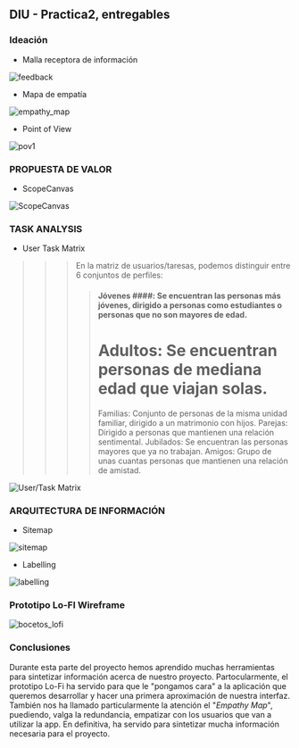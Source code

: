 
## DIU - Practica2, entregables

### Ideación 
* Malla receptora de información 

![feedback](https://user-images.githubusercontent.com/75760642/115119165-4a4f5500-9fa7-11eb-8e1e-b3101297dd67.PNG)
* Mapa de empatía

![empathy_map](https://user-images.githubusercontent.com/75760642/115119291-eaa57980-9fa7-11eb-8ddf-97859b26d308.PNG)
* Point of View 

![pov1](https://user-images.githubusercontent.com/75760642/115119303-f729d200-9fa7-11eb-9eb7-647225149615.jpg)

### PROPUESTA DE VALOR
* ScopeCanvas

![ScopeCanvas](https://user-images.githubusercontent.com/75760642/115152910-851ebf00-a073-11eb-80a6-32b22511ba6c.PNG)


### TASK ANALYSIS

* User Task Matrix 

>>> En la matriz de usuarios/taresas, podemos distinguir entre 6 conjuntos de perfiles:
>>>> #### Jóvenes ####: Se encuentran las personas más jóvenes, dirigido a personas como estudiantes o personas que no son mayores de edad.
>>>> # Adultos: Se encuentran personas de mediana edad que viajan solas.
>>>> Familias: Conjunto de personas de la misma unidad familiar, dirigido a un matrimonio con hijos.
>>>> Parejas: Dirigido a personas que mantienen una relación sentimental.
>>>> Jubilados: Se encuentran las personas mayores que ya no trabajan.
>>>> Amigos: Grupo de unas cuantas personas que mantienen una relación de amistad.


![User/Task Matrix](https://user-images.githubusercontent.com/62752334/115234754-b05be980-a119-11eb-88ec-e9bc64fdea6b.png)




### ARQUITECTURA DE INFORMACIÓN

* Sitemap 

![sitemap](https://user-images.githubusercontent.com/62752334/115152877-57d21100-a073-11eb-9a23-21b8c163837c.png)

* Labelling 

![labelling](https://user-images.githubusercontent.com/62752334/115155090-9a4d1b00-a07e-11eb-8044-4232dfbb6b67.png)



### Prototipo Lo-FI Wireframe 

![bocetos_lofi](https://user-images.githubusercontent.com/75760642/115152915-8ea82700-a073-11eb-92ea-16f400878fab.png)


### Conclusiones  

Durante esta parte del proyecto hemos aprendido muchas herramientas para sintetizar información acerca de nuestro proyecto. Partocularmente, el prototipo Lo-Fi ha servido para que le "pongamos cara" a la aplicación que queremos desarrollar y hacer una primera aproximación de nuestra interfaz. También nos ha llamado particularmente la atención el "*Empathy Map*", puediendo, valga la redundancia, empatizar con los usuarios que van a utilizar la app. En definitiva, ha servido para sintetizar mucha información necesaria para el proyecto.
